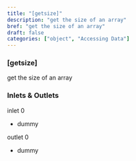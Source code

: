 ```yaml
---
title: "[getsize]"
description: "get the size of an array"
bref: "get the size of an array"
draft: false
categories: ["object", "Accessing Data"]
---
```


### [getsize]

get the size of an array

### Inlets & Outlets

inlet 0

 - dummy

outlet 0

 - dummy
 
